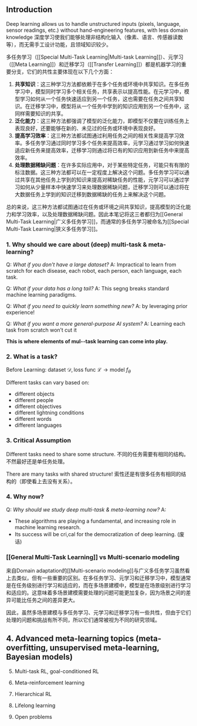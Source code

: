 ## Introduction

Deep learning allows us to handle unstructured inputs (pixels, language, sensor readings, etc.) without hand-engineering features, with less domain knowledge
深度学习使我们能够处理非结构化输入（像素、语言、传感器读数等），而无需手工设计功能，且领域知识较少。

多任务学习（[[Special Multi-Task Learning|Multi-task Learning]]）、元学习（[[Meta Learning]]）和迁移学习（[[Transfer Learning]]）都是机器学习的重要分支，它们的共性主要体现在以下几个方面：

1. **共享知识**：这三种学习方法都依赖于在多个任务或环境中共享知识。在多任务学习中，模型同时学习多个相关任务，共享表示以提高性能。在元学习中，模型学习如何从一个任务快速适应到另一个任务，这也需要在任务之间共享知识。在迁移学习中，模型将从一个任务中学到的知识应用到另一个任务中，这同样需要知识的共享。
2. **泛化能力**：这三种方法都强调了模型的泛化能力，即模型不仅要在训练任务上表现良好，还要能够在新的、未见过的任务或环境中表现良好。
3. **提高学习效率**：这三种方法都试图通过利用任务之间的相关性来提高学习效率。多任务学习通过同时学习多个任务来提高效率，元学习通过学习如何快速适应新任务来提高效率，迁移学习则通过将已有的知识应用到新任务中来提高效率。
4. **处理数据稀缺问题**：在许多实际应用中，对于某些特定任务，可能只有有限的标注数据。这三种方法都可以在一定程度上解决这个问题。多任务学习可以通过共享在其他任务上学到的知识来提高对稀缺任务的性能，元学习可以通过学习如何从少量样本中快速学习来处理数据稀缺问题，迁移学习则可以通过将在大数据任务上学到的知识迁移到数据稀缺的任务上来解决这个问题。

总的来说，这三种方法都试图通过在任务或环境之间共享知识，提高模型的泛化能力和学习效率，以及处理数据稀缺问题。因此本笔记将这三者都归为[[General Multi-Task Learning|广义多任务学习]]，而通常的多任务学习被命名为[[Special Multi-Task Learning|狭义多任务学习]]。

### 1. Why should we care about (deep) multi-task & meta-learning?

Q: *What if you don’t have a large dataset?*
A: Impractical to learn from scratch for each disease, each robot, each person, each language, each task.

Q: *What if your data has a long tail?*
A: This segng breaks standard machine learning paradigms.

Q: *What if you need to quickly learn something new?*
A: by leveraging prior experience!

Q: *What if you want a more general-purpose AI system?*
A: Learning each task from scratch won’t cut it

**This is where elements of mul--task learning can come into play.**

### 2. What is a task?

Before Learning: $\text{dataset } \mathcal{D} , \text{loss func } \mathcal{L}  \to \text{model } f_\theta$

Different tasks can vary based on:
- different objects
- different people
- different objectives
- different lightning conditions
- different words
- different languages

### 3. Critical Assumption

Different tasks need to share some structure.
不同的任务需要有相同的结构。不然最好还是单任务处理。

There are many tasks with shared structure!
索性还是有很多任务有相同的结构的（即使看上去没有关系）。

### 4. Why now?

Q: *Why should we study deep multi-task & meta-learning now?*
A: 
 - These algorithms are playing a fundamental, and increasing role in machine learning research.
 - Its success will be cri,cal for the democratization of deep learning.
(废话)

### [[General Multi-Task Learning]] vs Multi-scenario modeling

来自Domain adaptation的[[Multi-scenario modeling]]与广义多任务学习虽然看上去类似，但有一些重要的区别。在多任务学习、元学习和迁移学习中，模型通常是在任务级别进行学习和适应的，而在多场景建模中，模型是在场景级别进行学习和适应的。这意味着多场景建模需要处理的问题可能更加复杂，因为场景之间的差异可能比任务之间的差异更大。

因此，虽然多场景建模与多任务学习、元学习和迁移学习有一些共性，但由于它们处理的问题和挑战有所不同，所以它们通常被视为不同的研究领域。









## 4. Advanced meta-learning topics (meta-overfitting, unsupervised meta-learning, Bayesian models) 

5. Multi-task RL, goal-conditioned RL 

6. Meta-reinforcement learning 

7. Hierarchical RL 

8. Lifelong learning 

9. Open problems